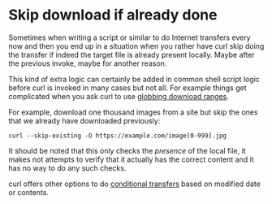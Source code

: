 # Skip download if already done

Sometimes when writing a script or similar to do Internet transfers every now
and then you end up in a situation when you rather have curl skip doing the
transfer if indeed the target file is already present locally. Maybe after the
previous invoke, maybe for another reason.

This kind of extra logic can certainly be added in common shell script logic
before curl is invoked in many cases but not all. For example things get
complicated when you ask curl to use [globbing download
ranges](../../cmdline/urls/globbing.md).

For example, download one thousand images from a site but skip the ones that
we already have downloaded previously:

    curl --skip-existing -O https://example.com/image[0-999].jpg

It should be noted that this only checks the *presence* of the local file, it
makes not attempts to verify that it actually has the correct content and it
has no way to do any such checks.

curl offers other options to do [conditional
transfers](../../http/modify/conditionals.md) based on modified date or
contents.
